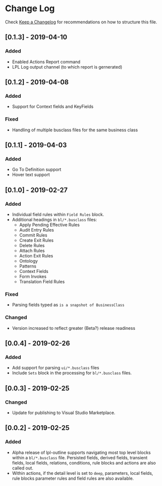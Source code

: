 # Change Log
Check [Keep a Changelog](http://keepachangelog.com/) for recommendations on how to structure this file.

## [0.1.3] - 2019-04-10
### Added
- Enabled Actions Report command
- LPL Log output channel (to which report is gernerated)

## [0.1.2] - 2019-04-08
### Added
- Support for Context fields and KeyFields

### Fixed
- Handling of multiple busclass files for the same business class

## [0.1.1] - 2019-04-03
### Added
- Go To Definition support
- Hover text support

## [0.1.0] - 2019-02-27
### Added
- Individual field rules within `Field Rules` block.
- Additional headings in `bl/*.busclass` files:
    - Apply Pending Effective Rules
    - Audit Entry Rules
    - Commit Rules
    - Create Exit Rules
    - Delete Rules
    - Attach Rules
    - Action Exit Rules
    - Ontology
    - Patterns
    - Context Fields
    - Form Invokes
    - Translation Field Rules

### Fixed
- Parsing fields typed as `is a snapshot of BusinessClass` 

### Changed
- Version increased to reflect greater (Beta?) release readiness

## [0.0.4] - 2019-02-26
### Added
- Add support for parsing `ui/*.busclass` files
- Include `Sets` block in the processing for `bl/*.busclass` files.

## [0.0.3] - 2019-02-25
### Changed
- Update for publishing to Visual Studio Marketplace.

## [0.0.2] - 2019-02-25
### Added
- Alpha release of lpl-outline supports navigating most top level blocks within a `bl/*.busclass` file. Persisted fields, derived fields, transient fields, local fields, relations, conditions, rule blocks and actions are also called out.
- Within actions, if the detail level is set to `deep`, parameters, local fields, rule blocks parameter rules and field rules are also available.